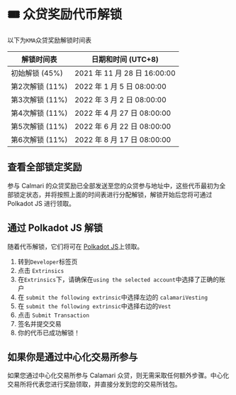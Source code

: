 # 🎟  众贷奖励代币解锁
以下为`KMA`众贷奖励解锁时间表

| 解锁时间表            |    日期和时间 (UTC+8)        |
|---------------------|-----------------------------|
| 初始解锁 (45%)       | 2021 年 11 月 28 日 16:00:00 |
| 第2次解锁 (11%)      | 2022 年 1 月 5 日 08:00:00   |
| 第3次解锁 (11%)      | 2022 年 3 月 2 日 08:00:00   |
| 第4次解锁  (11%)     | 2022 年 4 月 27 日 08:00:00  |
| 第5次解锁  (11%)     | 2022 年 6 月 22 日 08:00:00  |
| 第6次解锁  (11%)     | 2022 年 8 月 17 日 08:00:00  |

## 查看全部锁定奖励
参与 Calmari 的众贷奖励已全部发送至您的众贷参与地址中，这些代币最初为全部锁定状态，并将按照上面的时间表进行分配解锁，解锁开始后您将可通过 Polkadot JS 进行领取。

## 通过 Polkadot JS 解锁

随着代币解锁，它们将可在 [Polkadot JS](https://polkadot.js.org)上领取。
1. 转到`Developer`标签页
2. 点击 `Extrinsics`
3. 在`Extrinsics`下，请确保在`using the selected account`中选择了正确的账户
4. 在 `submit the following extrinsic`中选择左边的 `calamariVesting` 
5. 在 `submit the following extrinsic`中选择右边的`Vest` 
6. 点击 `Submit Transaction`
7. 签名并提交交易
8. 你的代币已成功解锁！

## 如果你是通过中心化交易所参与
如果您通过中心化交易所参与 Calamari 众贷，则无需采取任何额外步骤。中心化交易所将代表您进行奖励领取，并直接分发到您的交易所钱包。
